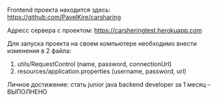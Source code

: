             
Frontend проекта находится здесь:
https://github.com/PavelKire/carsharing

Адресс сервера с проектом: 
https://carsheringtest.herokuapp.com  

Для запуска проекта на своем компьютере необходимо внести изменения в 2 файла:
1. utils/RequestControl (name, password, connectionUrl)
2. resources/application.properties (username, password, url)

Личное достижение: стать junior java backend developer за 1 месяц – ВЫПОЛНЕНО
